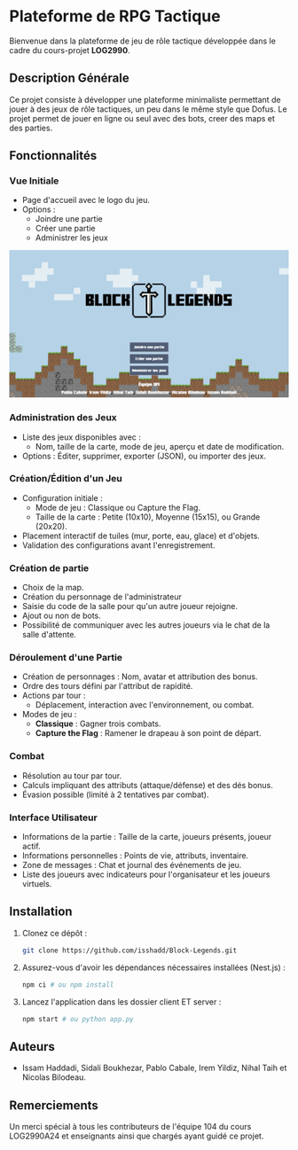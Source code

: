 # Plateforme de RPG Tactique

Bienvenue dans la plateforme de jeu de rôle tactique développée dans le cadre du cours-projet **LOG2990**.

## Description Générale

Ce projet consiste à développer une plateforme minimaliste permettant de jouer à des jeux de rôle tactiques, un peu dans le même style que Dofus.
Le projet permet de jouer en ligne ou seul avec des bots, creer des maps et des parties.

## Fonctionnalités

### Vue Initiale
- Page d'accueil avec le logo du jeu.
- Options :
  - Joindre une partie
  - Créer une partie
  - Administrer les jeux

![Vue Initiale](images/Vue-initiale.png)

### Administration des Jeux
- Liste des jeux disponibles avec :
  - Nom, taille de la carte, mode de jeu, aperçu et date de modification.
- Options : Éditer, supprimer, exporter (JSON), ou importer des jeux.

### Création/Édition d'un Jeu
- Configuration initiale :
  - Mode de jeu : Classique ou Capture the Flag.
  - Taille de la carte : Petite (10x10), Moyenne (15x15), ou Grande (20x20).
- Placement interactif de tuiles (mur, porte, eau, glace) et d'objets.
- Validation des configurations avant l'enregistrement.

### Création de partie
- Choix de la map.
- Création du personnage de l'administrateur
- Saisie du code de la salle pour qu'un autre joueur rejoigne.
- Ajout ou non de bots.
- Possibilité de communiquer avec les autres joueurs via le chat de la salle d'attente.

### Déroulement d'une Partie
- Création de personnages : Nom, avatar et attribution des bonus.
- Ordre des tours défini par l'attribut de rapidité.
- Actions par tour :
  - Déplacement, interaction avec l'environnement, ou combat.
- Modes de jeu :
  - **Classique** : Gagner trois combats.
  - **Capture the Flag** : Ramener le drapeau à son point de départ.

### Combat
- Résolution au tour par tour.
- Calculs impliquant des attributs (attaque/défense) et des dés bonus.
- Évasion possible (limité à 2 tentatives par combat).

### Interface Utilisateur
- Informations de la partie : Taille de la carte, joueurs présents, joueur actif.
- Informations personnelles : Points de vie, attributs, inventaire.
- Zone de messages : Chat et journal des événements de jeu.
- Liste des joueurs avec indicateurs pour l'organisateur et les joueurs virtuels.


## Installation

1. Clonez ce dépôt :
   ```bash
   git clone https://github.com/isshadd/Block-Legends.git
   ```

2. Assurez-vous d'avoir les dépendances nécessaires installées (Nest.js) :
   ```bash
   npm ci # ou npm install
   ```

4. Lancez l'application dans les dossier client ET server :
   ```bash
   npm start # ou python app.py
   ```


## Auteurs

- Issam Haddadi, Sidali Boukhezar, Pablo Cabale, Irem Yildiz, Nihal Taih et Nicolas Bilodeau.

## Remerciements

Un merci spécial à tous les contributeurs de l'équipe 104 du cours LOG2990A24 et enseignants ainsi que chargés ayant guidé ce projet.
